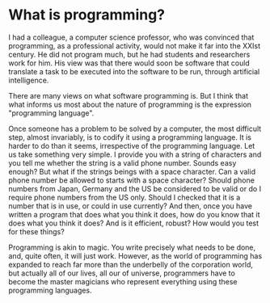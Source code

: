 # What is programming?

I had a colleague, a computer science professor, who was convinced 
that programming, as a professional activity, would not make it far
into the XXIst century. He did not program much, but he had
students and researchers work for him. His view was that there would
soon be software that could translate a task to be executed into
the software to be run, through artificial intelligence.

There are many views on what software programming is. But I think that
what informs us most about the nature of programming is the expression
"programming language".

Once someone has a problem to be solved by a computer, the most difficult
step, almost invariably, is to codify it using a programming language.
It is harder to do than it seems, irrespective of the programming language.
Let us take something very simple. I provide you with a string of 
characters and you tell me whether the string is a valid phone number.
Sounds easy enough? But what if the strings beings with a space character.
Can a valid phone number be allowed to starts with a space character?
Should phone numbers from Japan, Germany and the US be considered to be 
valid or do I require phone numbers from the US only. Should I checked that
it is a number that is in use, or could in use currently? And then, once 
you have written a program that does what you think it does, how do you 
know that it does what you think it does? And is it efficient, robust?
How would you test for these things?


Programming is akin to magic. You write precisely what needs
to be done, and, quite often, it will just work. However, as the world
of programming has expanded to reach far more than the underbelly of
the corporation world, but actually all of our lives, all our of universe,
programmers have to become the master magicians who represent everything
using these programming languages.



